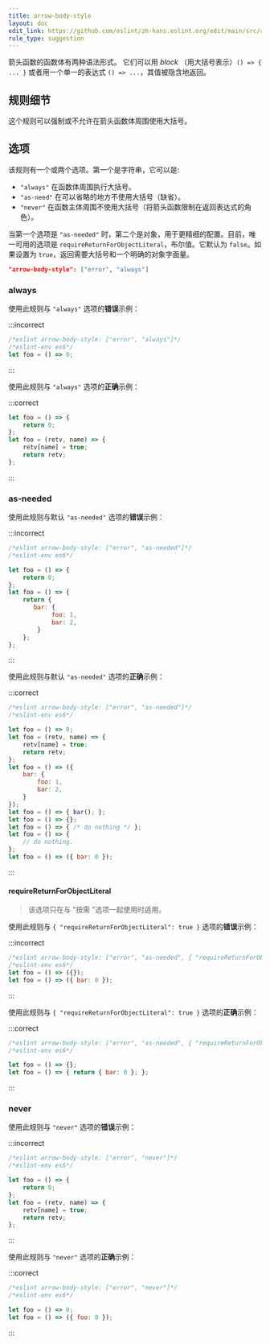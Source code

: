 ```yaml
---
title: arrow-body-style
layout: doc
edit_link: https://github.com/eslint/zh-hans.eslint.org/edit/main/src/rules/arrow-body-style.md
rule_type: suggestion
---
```


箭头函数的函数体有两种语法形式。 它们可以用 *block* （用大括号表示）`() => { ... }` 或者用一个单一的表达式 `() => ...`，其值被隐含地返回。

## 规则细节

这个规则可以强制或不允许在箭头函数体周围使用大括号。

## 选项

该规则有一个或两个选项。第一个是字符串，它可以是:

* `"always"` 在函数体周围执行大括号。
* `"as-need"` 在可以省略的地方不使用大括号（缺省）。
* `"never"` 在函数主体周围不使用大括号（将箭头函数限制在返回表达式的角色）。

当第一个选项是 `"as-needed"` 时，第二个是对象，用于更精细的配置。目前，唯一可用的选项是 `requireReturnForObjectLiteral`，布尔值。它默认为 `false`。如果设置为 `true`，返回需要大括号和一个明确的对象字面量。

```json
"arrow-body-style": ["error", "always"]
```

### always

使用此规则与 `"always"` 选项的**错误**示例：

:::incorrect

```js
/*eslint arrow-body-style: ["error", "always"]*/
/*eslint-env es6*/
let foo = () => 0;
```

:::

使用此规则与 `"always"` 选项的**正确**示例：

:::correct

```js
let foo = () => {
    return 0;
};
let foo = (retv, name) => {
    retv[name] = true;
    return retv;
};
```

:::

### as-needed

使用此规则与默认 `"as-needed"` 选项的**错误**示例：

:::incorrect

```js
/*eslint arrow-body-style: ["error", "as-needed"]*/
/*eslint-env es6*/

let foo = () => {
    return 0;
};
let foo = () => {
    return {
       bar: {
            foo: 1,
            bar: 2,
        }
    };
};
```

:::

使用此规则与默认 `"as-needed"` 选项的**正确**示例：

:::correct

```js
/*eslint arrow-body-style: ["error", "as-needed"]*/
/*eslint-env es6*/

let foo = () => 0;
let foo = (retv, name) => {
    retv[name] = true;
    return retv;
};
let foo = () => ({
    bar: {
        foo: 1,
        bar: 2,
    }
});
let foo = () => { bar(); };
let foo = () => {};
let foo = () => { /* do nothing */ };
let foo = () => {
    // do nothing.
};
let foo = () => ({ bar: 0 });
```

:::

#### requireReturnForObjectLiteral

> 该选项只在与 "按需 "选项一起使用时适用。

使用此规则与 `{ "requireReturnForObjectLiteral": true }` 选项的**错误**示例：

:::incorrect

```js
/*eslint arrow-body-style: ["error", "as-needed", { "requireReturnForObjectLiteral": true }]*/
/*eslint-env es6*/
let foo = () => ({});
let foo = () => ({ bar: 0 });
```

:::

使用此规则与 `{ "requireReturnForObjectLiteral": true }` 选项的**正确**示例：

:::correct

```js
/*eslint arrow-body-style: ["error", "as-needed", { "requireReturnForObjectLiteral": true }]*/
/*eslint-env es6*/

let foo = () => {};
let foo = () => { return { bar: 0 }; };
```

:::

### never

使用此规则与 `"never"` 选项的**错误**示例：

:::incorrect

```js
/*eslint arrow-body-style: ["error", "never"]*/
/*eslint-env es6*/

let foo = () => {
    return 0;
};
let foo = (retv, name) => {
    retv[name] = true;
    return retv;
};
```

:::

使用此规则与 `"never"` 选项的**正确**示例：

:::correct

```js
/*eslint arrow-body-style: ["error", "never"]*/
/*eslint-env es6*/

let foo = () => 0;
let foo = () => ({ foo: 0 });
```

:::
